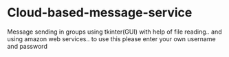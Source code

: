 # Cloud-based-message-service
Message sending in groups using tkinter(GUI) with help of file reading.. and using amazon web services.. to use this please enter your own username and password
